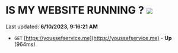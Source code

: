 # IS MY WEBSITE RUNNING ? [![](https://img.shields.io/static/v1?label=Sponsor&message=%E2%9D%A4&logo=GitHub&color=%23fe8e86)](https://github.com/sponsors/<username>)

Last updated: **6/10/2023, 9:16:21 AM**

- `GET` [https://youssefservice.me](https://youssefservice.me) - **Up** (964ms)
